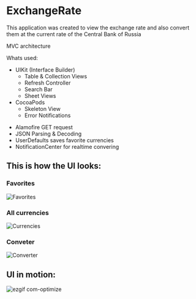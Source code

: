 # ExchangeRate

This application was created to view the exchange rate and also convert them at the current rate of the Central Bank of Russia

MVC architecture

Whats used:

+ UIKit (Interface Builder)
    + Table & Collection Views
    + Refresh Controller
    + Search Bar
    + Sheet Views
+ CocoaPods
    + Skeleton View
    + Error Notifications
- Alamofire GET request
- JSON Parsing & Decoding
- UserDefaults saves favorite currencies
- NotificationCenter for realtime convering



## This is how the UI looks:

### Favorites 
![Favorites](https://user-images.githubusercontent.com/70806069/223395387-86901199-d1c7-46a9-9286-cb30d51b3dd7.png)

### All currencies
![Currencies](https://user-images.githubusercontent.com/70806069/223395383-f6ab506b-fd36-4f4c-9353-e81b13c287c8.png)

### Conveter
![Converter](https://user-images.githubusercontent.com/70806069/223395377-b8a27aed-024a-4a66-b84d-c10c2c783f05.png)

## UI in motion:
![ezgif com-optimize](https://user-images.githubusercontent.com/70806069/223407212-ba76dff3-a019-432a-b215-64dbadb82880.gif)
